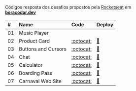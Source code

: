 Códigos resposta dos desafios propostos pela [Rocketseat](https://www.rocketseat.com.br/) em **[boracodar.dev](https://boracodar.dev/)**

| #   | Name                | Code                                                                                               | Deploy                                                                                          |
| :-- | :------------------ | :------------------------------------------------------------------------------------------------- | :---------------------------------------------------------------------------------------------- |
| 01  | Music Player        | []()                                                                                               | []()                                                                                            |
| 02  | Product Card        | [:octocat:](https://github.com/rafaelreisramos/boracodar.dev/tree/main/desafio-02_product-card)    | [:checkered_flag:](https://rafaelreisramos.github.io/boracodar.dev/desafio-02_product-card/)    |
| 03  | Buttons and Cursors | [:octocat:](https://github.com/rafaelreisramos/boracodar.dev/tree/main/desafio-03_button-docs)     | [:checkered_flag:](https://rafaelreisramos.github.io/boracodar.dev/desafio-03_button-docs/)     |
| 04  | Chat                | [:octocat:](https://github.com/rafaelreisramos/boracodar.dev/tree/main/desafio-04_chat)            | [:checkered_flag:](https://rafaelreisramos.github.io/boracodar.dev/desafio-04_chat/)            |
| 05  | Calculator          | [:octocat:](https://github.com/rafaelreisramos/boracodar.dev/tree/main/desafio-05_calculator)      | [:checkered_flag:](https://rafaelreisramos.github.io/boracodar.dev/desafio-05_calculator/)      |
| 06  | Boarding Pass       | [:octocat:](https://github.com/rafaelreisramos/boracodar.dev/tree/main/desafio-06_boarding-pass)   | [:checkered_flag:](https://rafaelreisramos.github.io/boracodar.dev/desafio-06_boarding-pass/)   |
| 07  | Carnaval Web Site   | [:octocat:](https://github.com/rafaelreisramos/boracodar.dev/tree/main/desafio-07_find-your-block) | [:checkered_flag:](https://rafaelreisramos.github.io/boracodar.dev/desafio-07_find-your-block/) |
